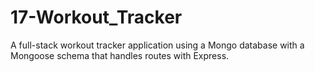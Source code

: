 # 17-Workout_Tracker
A full-stack workout tracker application using a Mongo database with a Mongoose schema that handles routes with Express.
